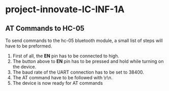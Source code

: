 # project-innovate-IC-INF-1A
## AT Commands to HC-05
To send commands to the hc-05 bluetooth module, a small list of steps will have to be preformed.

1. First of all, the **EN** pin has to be connected to high.
2. The button above to **EN** pin has to be pressed and hold while turning on the device.
3. The baud rate of the UART connection has to be set to 38400.
4. The AT command have to be followed with \r\n.
5. The device is now ready for AT commands
